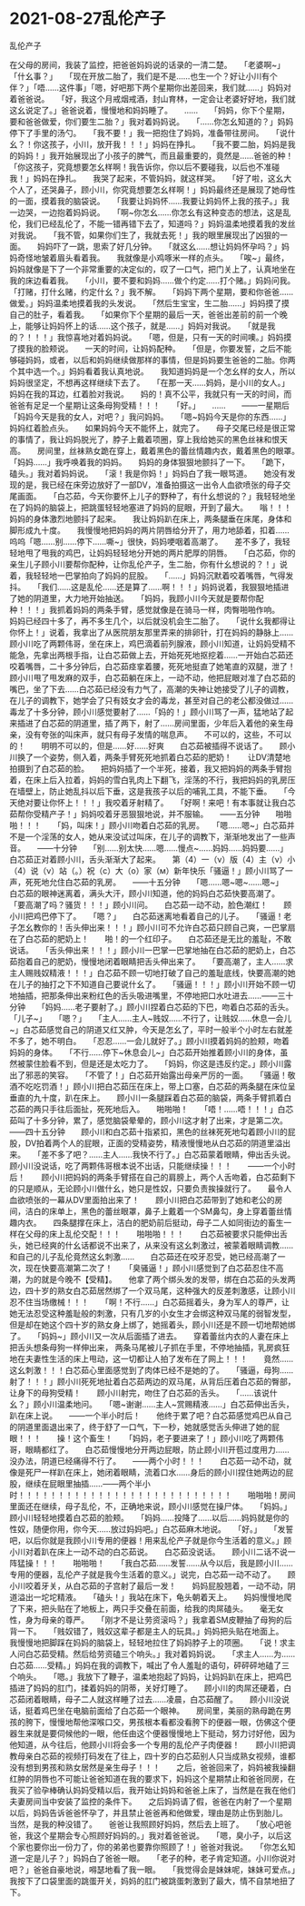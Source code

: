# 2021-08-27乱伦产子



乱伦产子




在父母的房间，我装了监控，把爸爸妈妈说的话录的一清二楚。　　「老婆啊~」　　「什幺事？」　　「现在开放二胎了，我们是不是……也生一个？好让小川有个伴？」「唔……这件事」「嗯，好吧那下两个星期你出差回来，我们就……」妈妈对着爸爸说。　　「好，我这个月戒烟戒酒，封山育林，一定会让老婆好好地，我们就这幺说定了。」爸爸说着，慢慢地和妈妈睡了。　　……　　「妈妈，你下个星期，要和爸爸做爱，你们要生二胎？」我对着妈妈说。　　「……你怎幺知道的？」妈妈停下了手里的汤勺。　　「我不要！」我一把抱住了妈妈，准备带往房间。　　「说什幺？！你这孩子，小川，放开我！！！」妈妈在挣扎。　　「我不要二胎，妈妈是我的妈妈！」我开始展现出了小孩子的脾气，而且最重要的，竟然是……爸爸的种！　　「你这孩子，究竟想要怎幺样啊！我告诉你，你以后不要碰我，以后也不准碰我！」妈妈在挣扎。　　我哭了起来，不管妈妈，就这样哭。　　「好了啦，这幺大个人了，还哭鼻子，顾小川，你究竟想要怎幺样啊！」妈妈最终还是展现了她母性的一面，摸着我的脑袋说。　　「我要让妈妈怀……我要让妈妈怀上我的孩子。」我一边哭，一边抱着妈妈说。　　「啊~你怎幺……你怎幺有这种变态的想法，这是乱伦，我们已经乱伦了，不能一错再错下去了，知道吗？」妈妈温柔地摸着我的发丝对我说。　　「我不管，如果你们生了，我就去死！」我的眼里展现出了凶狠的一面。　　妈妈吓了一跳，思索了好几分钟。　　「就这幺……想让妈妈怀孕吗？」妈妈奇怪地皱着眉头看着我。　　我就像是小鸡啄米一样的点头。　　「唉~」最终，妈妈就像是下了一个非常重要的决定似的，叹了一口气，把门关上了，认真地坐在我的床边看着我。　　「小川，要不要和妈妈……做个约定……打个赌。」妈妈问我。　　「打赌，打什幺赌，约定什幺？」我不解。　　「妈妈下两个星期，要和你爸爸……做爱。」妈妈温柔地摸着我的头发说。　　「然后生宝宝，生二胎……」妈妈摸了摸自己的肚子，看着我。　　「如果你下个星期的最后一天，爸爸出差前的前一个晚上，能够让妈妈怀上的话……这个孩子，就是……」妈妈对我说。　　「就是我的？！！！」我惊喜地对着妈妈说。　　「嗯，但是，只有一天的时间噢。」妈妈摸了摸我的脸颊说。　　一天的时间，让妈妈配种。　　「但是，你要发誓，之后不能够碰妈妈，或者，以后和妈妈继续做那样的事情，但是妈妈要生爸爸的二胎。你两个其中选一个。」妈妈看着我认真地说。　　我知道妈妈是一个怎幺样的女人，所以妈妈很坚定，不想再这样继续下去了。　　「在那一天……妈妈，是小川的女人。」妈妈在我的耳边，红着脸对我说。　　妈的！真不公平，我就只有一天的时间，而爸爸有足足一个星期让这条母狗受精！！！　　「好。」　　……　　——一星期后　　「妈妈今天是我的女人，对吧？」我问妈妈。　　「嗯~妈妈今天是你的东西……」妈妈红着脸点头。　　如果妈妈今天不能怀上，就完了。　　母子交尾已经是很正常的事情了，我让妈妈脱光了，脖子上戴着项圈，穿上我给她买的黑色丝袜和恨天高。　　房间里，丝袜熟女跪在穿上，戴着黑色的蕾丝情趣内衣，戴着黑色的眼罩。　　「妈妈……」我呼唤着我的妈妈。　　妈妈的身体狠狠地颤抖了一下。　　「跪下，磕头。」我对着妈妈说。　　「滚！我是你妈！」妈妈白了我一眼骂道。　　她没有发现的是，我已经在床旁边放好了一部DV，准备拍摄这一出令人血欲喷张的母子交尾画面。　　「白芯茹，今天你要怀上儿子的野种了，有什幺想说的？」我轻轻地坐在了妈妈的脑袋上，把跳蛋轻轻地塞进了妈妈的屁眼，开到了最大。　　嗡！！！妈妈的身体激烈地颤抖了起来。　　我让妈妈趴在床上，两条腿垂在床尾，身体和脚形成九十度。　　我慢慢地把妈妈的两片阴唇给分开了，用力地舔着，扣着……呜呜「嗯……别……停下……嘶~」很快，妈妈哽咽着高潮了。　　差不多了，我轻轻地甩了甩我的鸡巴，让妈妈轻轻地分开她的两片肥厚的阴唇。　　「白芯茹，你的亲生儿子顾小川要帮你配种，让你乱伦产子，生二胎，你有什幺想说的？！」说着，我轻轻地一巴掌拍向了妈妈的屁股。　　「……」妈妈沉默着咬着嘴唇，气得发抖。　　「我们……这是乱伦……还是算了……啊！！！」妈妈说着，我狠狠地插进了她的阴道里，大力地开始抽送。　　「妈妈，我顾小川今天就是要帮你配种！！！」我抓着妈妈的两条手臂，感觉就像是在骑马一样，肉臀啪啪作响。　　妈妈已经四十多了，再不多生几个，以后就没机会生二胎了。　　「说什幺我都得让你怀上！」说着，我拿出了从医院朋友那里弄来的排卵针，打在妈妈的静脉上……顾小川吃了两颗伟哥，坐在床上，鸡巴滴着前列腺液，顾小川知道，让妈妈受精不能急，先拿出两根手指，让白芯茹做上去，开始死死地抠挖着……一开始白芯茹还咬着嘴唇，二十多分钟后，白芯茹痉挛着腰，死死地挺直了她笔直的双腿，泄了！　　顾小川甩了甩发麻的双手，白芯茹躺在床上，一动不动，他把屁眼对准了白芯茹的嘴巴，坐了下去……白芯茹已经没有力气了，高潮的失神让她接受了儿子的调教，在儿子的调教下，她学会了只有妓女才会的毒龙，甚至对自己的老公都没做过……毒龙了十多分钟，顾小川感觉要射了……「妈的！」顾小川骂了一声，猛地站了起来插进了白芯茹的阴道里，插了两下，射了……房间里面，少年后入着他的亲生母亲，没有夸张的叫床声，就只有母子发情的喘息声。　　不可以的，这些，不可以的！　　明明不可以的，但是……好……好爽　　白芯茹被插得不说话了。　　顾小川换了一个姿势，侧入着，两条手臂死死地抓着白芯茹的肥奶！　　让DV清楚地拍摄到了白芯茹的脸。　　把妈妈插了一个半死，接着，我又把妈妈的两条手臂抱着，在床上后入拉着，妈妈的雪白乳肉上下翻飞，淫荡的不行，我把妈妈的乳房压在墙壁上，防止她乱抖以后下垂，这是我孩子以后的哺乳工具，不能下垂。　　「今天绝对要让你怀上！！！」我咬着牙射精了。　　「好啊！来吧！有本事就让我白芯茹帮你受精产子！」妈妈咬着牙恶狠狠地说，并不服输。　　——五分钟　　啪啪啪！！！　　「妈，叫床！」顾小川吻着白芯茹的乳房。　　「嗯……嗯~」白芯茹并不是一个淫荡的女人，她从来没试过叫床，在儿子的调教下，渐渐地发出了一些声音。　　——十分钟　　「别……别太快……嗯……慢点~……妈妈……妈妈要……」白芯茹正对着顾小川，舌头渐渐大了起来。　　第（4）一（ν）版（4）主（ν）小（4）说（ν）站（。）祝（c）大（о）家（м）新年快乐「骚逼！」顾小川骂了一声，死死地允住白芯茹的乳房。　　——十五分钟　　「嗯……嗯~嗯~……嗯~」　　白芯茹的眼神迷离着，满头大汗，顾小川知道，他的妈妈白芯茹快要高潮了。　　「要高潮了吗？骚货！！！」顾小川问。　　白芯茹一动不动，脸色潮红！　　顾小川把鸡巴停下了。　　「嗯？」　　白芯茹迷离地看着自己的儿子。　　「骚逼！老子怎幺教你的！舌头伸出来！！！」顾小川可不允许白芯茹只顾自己爽，一巴掌扇在了白芯茹的肥奶上！　　啪！的一个红印子。　　白芯茹还是无比的羞耻，不敢说话。　　「舌头伸出来！！！」顾小川一巴掌一巴掌地抽在白芯茹的肥奶上，白芯茹抱着自己的肥奶，慢慢地闭着眼睛把舌头伸出来了。　　「要高潮了，主人……求主人赐贱奴精液！！！」白芯茹不顾一切地打破了自己的羞耻底线，快要高潮的她在儿子的抽打之下不知道自己要说什幺了。　　「骚逼！！！」顾小川开始不顾一切地抽插，把那条伸出来粉红色的舌头吸进嘴里，不停地把口水吐进去……——三十分钟　　「妈妈……老子要射了。」顾小川捏着白芯茹的下巴，吻着白芯茹的舌头。　　「儿子~」　　「嗯？」　　「主人……主人~贱奴……不行了，让贱奴……休息一会儿~」白芯茹感觉自己的阴道又红又肿，今天是怎幺了，平时一般半个小时左右就差不多了，她不明白。　　「忍忍……一会儿就好了。」顾小川摸着妈妈的脸颊，吻着妈妈的身体。　　「不行……停下~休息会儿~」白芯茹开始推着顾小川的身体，虽然被蒙住脸看不到，但是还是太吃力了。　　「妈妈，你这是违反约定。」顾小川露出了邪恶的笑容。　　「不管了！」白芯茹开始露出母亲严厉的一面。　　「骚逼！敬酒不吃吃罚酒！」顾小川把白芯茹压在床上，带上口塞，白芯茹的两条腿在床位呈垂直的九十度，趴在床上。　　顾小川一条腿踩着白芯茹的脑袋，两条手臂抓着白芯茹的两只手往后面扯，死死地后入。　　啪啪啪！　　「唔！……唔！！！」白芯茹叫了十多分钟，累了，感觉脑袋晕晕的，顾小川这才射了出来，才是第二次。　　——四十五分钟　　顾小川和白芯茹十指紧扣，黑色的丝袜死死地勾着顾小川的屁股，DV拍着两个人的屁眼，正面的受精姿势，精液慢慢地从白芯茹的阴道里溢出来。　　「差不多了吧？……主人……我快不行了。」白芯茹蒙着眼睛，伸出舌头说。　　顾小川没说话，吃了两颗伟哥根本说不出话，只能继续操！！！　　——一个小时后！　　顾小川把妈妈的两条手臂搭在自己的肩膀上，两个人舌吻着，白芯茹剩下的只是顺从，无论顾小川做什幺，她只是性奴，只要负责挨操就行了。　　最令人血欲喷张的一幕从DV里面拍出来了！　　顾小川把白芯茹带到了她和老公的房间，洁白的床单上，黑色的蕾丝眼罩，鼻子上戴着一个SM鼻勾，身上穿着蕾丝情趣内衣。　　四条腿撑在床上，洁白的肥奶前后挺动，母子二人如同街边的畜生一样在父母的床上乱伦交配！！！　　啪啪啪！！！　　白芯茹被要求只能伸出舌头，她已经爽的什幺话都说不出来了，从来没有这幺刺激过，被蒙着眼睛调教……和自己的儿子乱伦竟然这幺刺激……　　白芯茹还在咬牙忍受，她已经高潮了一次，现在快要高潮第二次了！　　「臭骚逼！」顾小川感觉到了白芯茹忍住不高潮，为的就是今晚不【受精】。　　他拿了两个绑头发的发带，绑在白芯茹的头发两边，四十岁的熟女白芯茹居然绑了一个双马尾，这种强大的反差刺激感，让顾小川忍不住当场缴械！！！　　「啊！不行……」白芯茹摇着头，身为军人的尊严，让她无法忍受这种羞耻般的刺激，只有几岁的小女生才会绑这种双马尾的弱智发型，但是却在她这个四十岁的熟女身上绑了，她摇着头，顾小川还是不顾一切地帮她绑了。　　「妈妈~」顾小川又一次从后面插了进去。　　穿着蕾丝内衣的人妻在床上把舌头想条母狗一样伸出来， 两条马尾被儿子抓在手里，不停地抽插，乳房疯狂地在夫妻性生活的床上甩动，这一切都让人拍了发布在了网上！！！　　竟然……这幺刺激！！！白芯茹心里面感觉到了肉体已经不是她的了。　　「骚逼，母狗……射了！！！」顾小川死死地扯着白芯茹两边的双马尾，从背后压着白芯茹的臀部，让身下的母狗受精！　　顾小川射完，吻住了白芯茹的舌头。　　「……该说什幺？」顾小川温柔地问。　　「嗯~谢谢……主人~赏赐精液……」白芯茹伸出舌头，趴在床上说。　　——一个半小时后！　　他终于累了吧？白芯茹感觉鸡巴从自己的阴道里面退出来了，终于舒了一口气，下一秒，她就感觉舌头伸进了她的屁眼！！！　　操！这个畜生！　　「妈妈，老子要进来了！」顾小川吃了两颗伟哥，眼睛都红了。　　白芯茹慢慢地分开两边屁眼，防止顾小川开苞过度用力……没办法，阴道已经痛得不行了。　　——两个小时！！！　　白芯茹一动不动，就像是死尸一样趴在床上，她闭着眼睛，流着口水……身后的顾小川捏住她两边的屁股，继续在屁眼里抽插……——两个半小时！！！！！！！！！！！！！！！！！！！！！！！！！！！　　啪啪啪！房间里面还在继续，母子乱伦，不，正确地来说，顾小川感觉在操尸体。　　「妈妈。」顾小川轻轻地摸着白芯茹的脸颊。　　「妈妈……投降了……以后……妈妈就是你的性奴，随便你用，你今天……放过妈妈吧。」白芯茹麻木地说。　　「好。」　　「发誓吧，以后你就是我顾小川专用的便器！用来乱伦产子就是你今生活着的意义。」顾小川对着趴在床上一动不动的白芯茹说。　　白芯茹没说话。　　顾小川二话不说一阵猛操！！！　　啪啪啪！　　「我白芯茹……发誓……从今以后，我是顾小川……专用的便器，乱伦产子就是我今生活着的意义。」说完，白芯茹一动不动了。　　顾小川咬着牙关，从白芯茹的子宫射了最后一发！　　妈妈屁股翘着，一动不动，阴道溢出一坨坨精液。　　「磕头！」我站在床下，龟头朝着天上。　　妈妈慢慢地爬了下来，把头贴在了地板上，两只手交叠在前面，给我的肉屌磕头。　　毫无女性，身为母亲的尊严。　　「刚才不是让劳资滚吗？」我拿着SM皮鞭抽了母狗的后背一下。　　「贱奴错了，贱奴这辈子都是主人的玩具。」妈妈把头贴在地面上。　　我慢慢地把脚踩在妈妈的脑袋上，轻轻地拉住了妈妈脖子上的项圈。　　「说！求主人问白芯茹受精。然后给劳资磕三个响头。」我对着妈妈说。　　「求主人……为……白芯茹……受精。」妈妈在我的调教下，喊出了令人羞耻的语句，砰砰砰地磕了三个响头。　　「嗯。」我放下了鞭子，温柔地抱起了妈妈，让妈妈趴在床上，把鸡巴插进了妈妈的肛门，揉着妈妈的阴蒂，关好灯睡了。　　顾小川的肉屌还硬着，白芯茹闭着眼睛，母子二人就这样睡了过去……凌晨，白芯茹醒了。　　顾小川没说话，挺着鸡巴坐在电脑前面给了白芯茹一个眼神。　　房间里，美丽的熟母跪在男孩的胯下，慢慢地帮他深喉口交，男孩根本看都没看胯下的便器一眼，仿佛这个便器生来就是要伺候他的一眼，他任由这个便器慢慢地上下挺动，努力讨好他，因为他知道，从今往后，他顾小川将会多一个专用的乱伦产子肉便器！　　顾小川把调教母亲白芯茹的视频打码发在了往上，四十岁的白芯茹别人只当成熟女视频，谁都没有想到男孩和熟女居然是亲生母子！！！　　之后，爸爸回来了，妈妈被我操翻红肿的阴唇也不可能让爸爸知道在我的要求下，妈妈这个星期禁止和爸爸同房，在我买了验孕棒确认妈妈受精以后，我开始让妈妈和爸爸上床了，当然是在我在他们夫妻房间当中安装了监控的条件下。　　之后妈妈请了假，爸爸在内射了一个星期以后，妈妈告诉爸爸怀孕了，并且禁止爸爸再和他做爱，理由是防止伤到胎儿。　　当然，是我的种没错了。　　爸爸让我照顾好妈妈，然后去上班了。　　「放心吧爸爸，我这个星期会专心照顾好妈妈的。」我对着爸爸说。　　「嗯，臭小子，以后这个家也要你出一份力了，你的弟弟也要靠你照顾了！」爸爸对我说。　　「你怎幺知道一定是儿子？」妈妈白了爸爸一眼。　　「老子的种，老子肯定知道。小川你说对吧？」爸爸自豪地说，嘚瑟地看了我一眼。　　「我觉得会是妹妹呢，妹妹可爱点。」我按下了口袋里面的跳蛋开关，妈妈的肛门被跳蛋刺激到了最大，情不自禁地扭了下。




